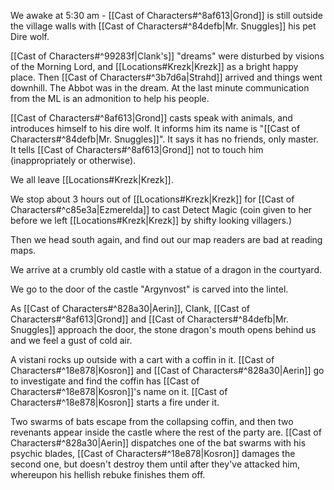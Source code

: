 We awake at 5:30 am - [[Cast of Characters#^8af613|Grond]] is still outside the village walls with [[Cast of Characters#^84defb|Mr. Snuggles]] his pet Dire wolf.

[[Cast of Characters#^99283f|Clank's]] "dreams" were disturbed by visions of the Morning Lord, and [[Locations#Krezk|Krezk]] as a bright happy place.
Then [[Cast of Characters#^3b7d6a|Strahd]] arrived and things went downhill. The Abbot was in the dream. At the last minute communication from the ML is an admonition to help his people.

[[Cast of Characters#^8af613|Grond]] casts speak with animals, and introduces himself to his dire wolf. It informs him its name is "[[Cast of Characters#^84defb|Mr. Snuggles]]". It says it has no friends, only master. It tells [[Cast of Characters#^8af613|Grond]] not to touch him (inappropriately or otherwise). 

We all leave [[Locations#Krezk|Krezk]]. 

We stop about 3 hours out of [[Locations#Krezk|Krezk]] for [[Cast of Characters#^c85e3a|Ezmerelda]] to cast Detect Magic (coin given to her before we left [[Locations#Krezk|Krezk]] by shifty looking villagers.)

Then we head south again, and find out our map readers are bad at reading maps.

We arrive at a crumbly old castle with a statue of a dragon in the courtyard.

We go to the door of the castle "Argynvost" is carved into the lintel.

As [[Cast of Characters#^828a30|Aerin]], Clank, [[Cast of Characters#^8af613|Grond]] and [[Cast of Characters#^84defb|Mr. Snuggles]] approach the door, the stone dragon's mouth opens behind us and we feel a gust of cold air.

A vistani rocks up outside with a cart with a coffin in it. [[Cast of Characters#^18e878|Kosron]] and [[Cast of Characters#^828a30|Aerin]] go to investigate and find the coffin has [[Cast of Characters#^18e878|Kosron]]'s name on it. [[Cast of Characters#^18e878|Kosron]] starts a fire under it.

Two swarms of bats escape from the collapsing coffin, and then two revenants appear inside the castle where the rest of the party are. [[Cast of Characters#^828a30|Aerin]] dispatches one of the bat swarms with his psychic blades, [[Cast of Characters#^18e878|Kosron]] damages the second one, but doesn't destroy them until after they've attacked him, whereupon his hellish rebuke finishes them off.


